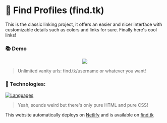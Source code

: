 # 🌠 Find Profiles (find.tk)

This is the classic linking project, it offers an easier and nicer interface with customizable details such as colors and links for sure. Finally here's cool links!

### 📚 Demo

<p align="center">
  <img src="https://cdn.discordapp.com/attachments/745937151094423642/998661430947622992/chrome_e5aDCTskis.gif" />
</p>

> Unlimited vanity urls: find.tk/username or whatever you want!

### 🧬 Technologies:

[![Languages](https://skillicons.dev/icons?i=html,css)](https://skillicons.dev)

> Yeah, sounds weird but there's only pure HTML and pure CSS!

This website automatically deploys on [Netlify](https://find.tk) and is available on [find.tk](https://find.tk/)
